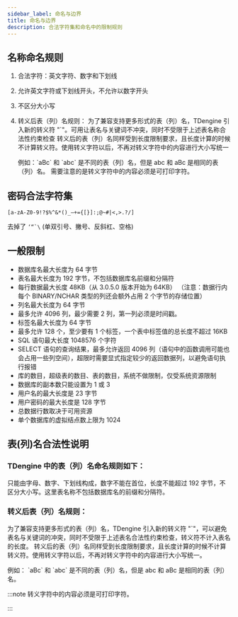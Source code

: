 ```yaml
---
sidebar_label: 命名与边界
title: 命名与边界
description: 合法字符集和命名中的限制规则
---
```


## 名称命名规则

1. 合法字符：英文字符、数字和下划线
2. 允许英文字符或下划线开头，不允许以数字开头
3. 不区分大小写
4. 转义后表（列）名规则：
   为了兼容支持更多形式的表（列）名，TDengine 引入新的转义符 "`"。可用让表名与关键词不冲突，同时不受限于上述表名称合法性约束检查
   转义后的表（列）名同样受到长度限制要求，且长度计算的时候不计算转义符。使用转义字符以后，不再对转义字符中的内容进行大小写统一

   例如：\`aBc\` 和 \`abc\` 是不同的表（列）名，但是 abc 和 aBc 是相同的表（列）名。
   需要注意的是转义字符中的内容必须是可打印字符。

## 密码合法字符集

`[a-zA-Z0-9!?$%^&*()_–+={[}]:;@~#|<,>.?/]`

去掉了 `` ‘“`\ `` (单双引号、撇号、反斜杠、空格)

## 一般限制

- 数据库名最大长度为 64 字节
- 表名最大长度为 192 字节，不包括数据库名前缀和分隔符
- 每行数据最大长度 48KB（从 3.0.5.0 版本开始为 64KB） （注意：数据行内每个 BINARY/NCHAR 类型的列还会额外占用 2 个字节的存储位置）
- 列名最大长度为 64 字节
- 最多允许 4096 列，最少需要 2 列，第一列必须是时间戳。
- 标签名最大长度为 64 字节
- 最多允许 128 个，至少要有 1 个标签，一个表中标签值的总长度不超过 16KB
- SQL 语句最大长度 1048576 个字符
- SELECT 语句的查询结果，最多允许返回 4096 列（语句中的函数调用可能也会占用一些列空间），超限时需要显式指定较少的返回数据列，以避免语句执行报错
- 库的数目，超级表的数目、表的数目，系统不做限制，仅受系统资源限制
- 数据库的副本数只能设置为 1 或 3
- 用户名的最大长度是 23 字节
- 用户密码的最大长度是 128 字节
- 总数据行数取决于可用资源
- 单个数据库的虚拟结点数上限为 1024

## 表(列)名合法性说明

### TDengine 中的表（列）名命名规则如下：

只能由字母、数字、下划线构成，数字不能在首位，长度不能超过 192 字节，不区分大小写。这里表名称不包括数据库名的前缀和分隔符。

### 转义后表（列）名规则：

为了兼容支持更多形式的表（列）名，TDengine 引入新的转义符 "`"，可以避免表名与关键词的冲突，同时不受限于上述表名合法性约束检查，转义符不计入表名的长度。
转义后的表（列）名同样受到长度限制要求，且长度计算的时候不计算转义符。使用转义字符以后，不再对转义字符中的内容进行大小写统一。

例如：
\`aBc\` 和 \`abc\` 是不同的表（列）名，但是 abc 和 aBc 是相同的表（列）名。

:::note
转义字符中的内容必须是可打印字符。

:::
